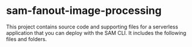 # sam-fanout-image-processing

This project contains source code and supporting files for a serverless application that you can deploy with the SAM CLI. It includes the following files and folders.